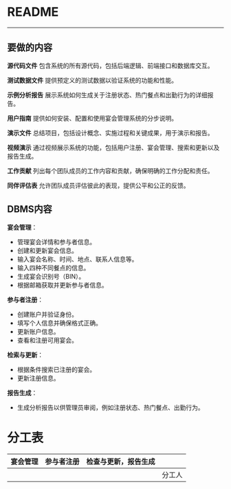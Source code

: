 # README

---

## 要做的内容

**源代码文件**
 包含系统的所有源代码，包括后端逻辑、前端接口和数据库交互。

**测试数据文件**
 提供预定义的测试数据以验证系统的功能和性能。

**示例分析报告**
 展示系统如何生成关于注册状态、热门餐点和出勤行为的详细报告。

**用户指南**
 提供如何安装、配置和使用宴会管理系统的分步说明。

**演示文件**
 总结项目，包括设计概念、实施过程和关键成果，用于演示和报告。

**视频演示**
 通过视频展示系统的功能，包括用户注册、宴会管理、搜索和更新以及报告生成。

**工作贡献**
 列出每个团队成员的工作内容和贡献，确保明确的工作分配和责任。

**同伴评估表**
 允许团队成员评估彼此的表现，提供公平和公正的反馈。





## DBMS内容

**宴会管理**：

-   管理宴会详情和参与者信息。
-   创建和更新宴会信息。
-   输入宴会名称、时间、地点、联系人信息等。
-   输入四种不同餐点的信息。
-   生成宴会识别号（BIN）。
-   根据邮箱获取并更新参与者信息。

**参与者注册**：

-   创建账户并验证身份。
-   填写个人信息并确保格式正确。
-   更新账户信息。
-   查看和注册可用宴会。

**检索与更新**：

-   根据条件搜索已注册的宴会。
-   更新注册信息。

**报告生成**：

-   生成分析报告以供管理员审阅，例如注册状态、热门餐点、出勤行为。





# 分工表

| 宴会管理 | 参与者注册 | 检查与更新，报告生成 |        |
| -------- | ---------- | -------------------- | ------ |
|          |            |                | 分工人 |

